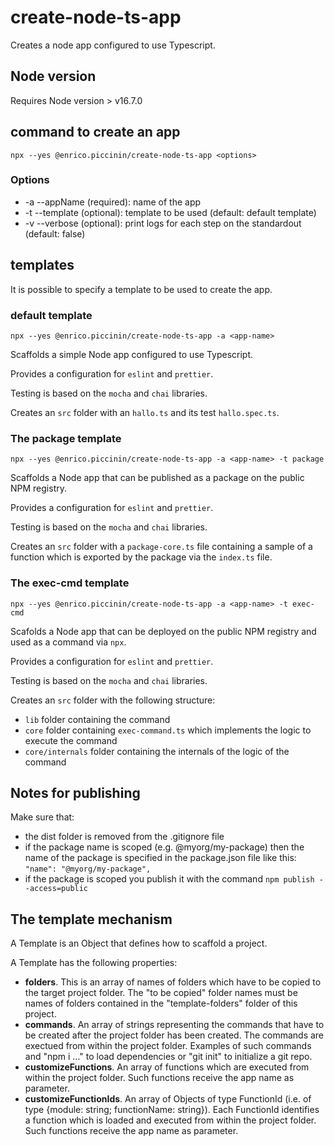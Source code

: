 # create-node-ts-app

Creates a node app configured to use Typescript.

## Node version

Requires Node version > v16.7.0

## command to create an app

`npx --yes @enrico.piccinin/create-node-ts-app <options>`

### Options

-   -a --appName (required): name of the app
-   -t --template (optional): template to be used (default: default template)
-   -v --verbose (optional): print logs for each step on the standardout (default: false)

## templates

It is possible to specify a template to be used to create the app.

### **default** template

`npx --yes @enrico.piccinin/create-node-ts-app -a <app-name>`

Scaffolds a simple Node app configured to use Typescript.

Provides a configuration for `eslint` and `prettier`.

Testing is based on the `mocha` and `chai` libraries.

Creates an `src` folder with an `hallo.ts` and its test `hallo.spec.ts`.

### The **package** template

`npx --yes @enrico.piccinin/create-node-ts-app -a <app-name> -t package`

Scaffolds a Node app that can be published as a package on the public NPM registry.

Provides a configuration for `eslint` and `prettier`.

Testing is based on the `mocha` and `chai` libraries.

Creates an `src` folder with a `package-core.ts` file containing a sample of a function which is exported by the package via the `index.ts` file.

### The **exec-cmd** template

`npx --yes @enrico.piccinin/create-node-ts-app -a <app-name> -t exec-cmd`

Scafolds a Node app that can be deployed on the public NPM registry and used as a command via `npx`.

Provides a configuration for `eslint` and `prettier`.

Testing is based on the `mocha` and `chai` libraries.

Creates an `src` folder with the following structure:

-   `lib` folder containing the command
-   `core` folder containing `exec-command.ts` which implements the logic to execute the command
-   `core/internals` folder containing the internals of the logic of the command

## Notes for publishing

Make sure that:

-   the dist folder is removed from the .gitignore file
-   if the package name is scoped (e.g. @myorg/my-package) then the name of the package is specified in the package.json file like this: `"name": "@myorg/my-package",`
-   if the package is scoped you publish it with the command `npm publish --access=public`

## The template mechanism

A Template is an Object that defines how to scaffold a project.

A Template has the following properties:

-   **folders**. This is an array of names of folders which have to be copied to the target project folder. The "to be copied" folder names must be names of folders contained in the "template-folders" folder of this project.
-   **commands**. An array of strings representing the commands that have to be created after the project folder has been created. The commands are exectued from within the project folder. Examples of such commands and "npm i ..." to load dependencies or "git init" to initialize a git repo.
-   **customizeFunctions**. An array of functions which are executed from within the project folder. Such functions receive the app name as parameter.
-   **customizeFunctionIds**. An array of Objects of type FunctionId (i.e. of type {module: string; functionName: string}). Each FunctionId identifies a function which is loaded and executed from within the project folder. Such functions receive the app name as parameter.
